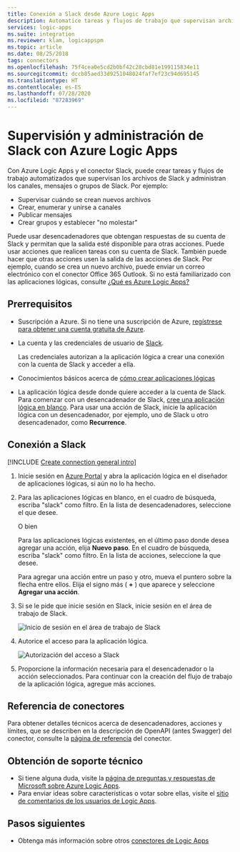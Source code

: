 ```yaml
---
title: Conexión a Slack desde Azure Logic Apps
description: Automatice tareas y flujos de trabajo que supervisan archivos y administran canales, grupos y mensajes en la cuenta de Slack con Azure Logic Apps.
services: logic-apps
ms.suite: integration
ms.reviewer: klam, logicappspm
ms.topic: article
ms.date: 08/25/2018
tags: connectors
ms.openlocfilehash: 75f4cea0e5cd2b0bf42c28cbd81e199115834e11
ms.sourcegitcommit: dccb85aed33d9251048024faf7ef23c94d695145
ms.translationtype: HT
ms.contentlocale: es-ES
ms.lasthandoff: 07/28/2020
ms.locfileid: "87283969"
---
```

# <a name="monitor-and-manage-slack-with-azure-logic-apps"></a>Supervisión y administración de Slack con Azure Logic Apps

Con Azure Logic Apps y el conector Slack, puede crear tareas y flujos de trabajo automatizados que supervisan los archivos de Slack y administran los canales, mensajes o grupos de Slack. Por ejemplo:

* Supervisar cuándo se crean nuevos archivos
* Crear, enumerar y unirse a canales 
* Publicar mensajes
* Crear grupos y establecer "no molestar"

Puede usar desencadenadores que obtengan respuestas de su cuenta de Slack y permitan que la salida esté disponible para otras acciones. Puede usar acciones que realicen tareas con su cuenta de Slack. También puede hacer que otras acciones usen la salida de las acciones de Slack. Por ejemplo, cuando se crea un nuevo archivo, puede enviar un correo electrónico con el conector Office 365 Outlook. Si no está familiarizado con las aplicaciones lógicas, consulte [¿Qué es Azure Logic Apps?](../logic-apps/logic-apps-overview.md)

## <a name="prerequisites"></a>Prerrequisitos

* Suscripción a Azure. Si no tiene una suscripción de Azure, [regístrese para obtener una cuenta gratuita de Azure](https://azure.microsoft.com/free/). 

* La cuenta y las credenciales de usuario de [Slack](https://slack.com/).

  Las credenciales autorizan a la aplicación lógica a crear una conexión con la cuenta de Slack y acceder a ella.

* Conocimientos básicos acerca de [cómo crear aplicaciones lógicas](../logic-apps/quickstart-create-first-logic-app-workflow.md)

* La aplicación lógica desde donde quiere acceder a la cuenta de Slack. Para comenzar con un desencadenador de Slack, [cree una aplicación lógica en blanco](../logic-apps/quickstart-create-first-logic-app-workflow.md). Para usar una acción de Slack, inicie la aplicación lógica con un desencadenador, por ejemplo, uno de Slack u otro desencadenador, como **Recurrence**.

## <a name="connect-to-slack"></a>Conexión a Slack

[!INCLUDE [Create connection general intro](../../includes/connectors-create-connection-general-intro.md)]

1. Inicie sesión en [Azure Portal](https://portal.azure.com) y abra la aplicación lógica en el diseñador de aplicaciones lógicas, si aún no lo ha hecho.

1. Para las aplicaciones lógicas en blanco, en el cuadro de búsqueda, escriba "slack" como filtro. En la lista de desencadenadores, seleccione el que desee. 

   O bien

   Para las aplicaciones lógicas existentes, en el último paso donde desea agregar una acción, elija **Nuevo paso**. 
   En el cuadro de búsqueda, escriba "slack" como filtro. 
   En la lista de acciones, seleccione la que desee.

   Para agregar una acción entre un paso y otro, mueva el puntero sobre la flecha entre ellos. 
   Elija el signo más ( **+** ) que aparece y seleccione **Agregar una acción**.

1. Si se le pide que inicie sesión en Slack, inicie sesión en el área de trabajo de Slack. 

   ![Inicio de sesión en el área de trabajo de Slack](./media/connectors-create-api-slack/slack-sign-in-workspace.png)

1. Autorice el acceso para la aplicación lógica.

   ![Autorización del acceso a Slack](./media/connectors-create-api-slack/slack-authorize-access.png)

1. Proporcione la información necesaria para el desencadenador o la acción seleccionados. Para continuar con la creación del flujo de trabajo de la aplicación lógica, agregue más acciones.

## <a name="connector-reference"></a>Referencia de conectores

Para obtener detalles técnicos acerca de desencadenadores, acciones y límites, que se describen en la descripción de OpenAPI (antes Swagger) del conector, consulte la [página de referencia](/connectors/slack/) del conector.

## <a name="get-support"></a>Obtención de soporte técnico

* Si tiene alguna duda, visite la [página de preguntas y respuestas de Microsoft sobre Azure Logic Apps](/answers/topics/azure-logic-apps.html).
* Para enviar ideas sobre características o votar sobre ellas, visite el [sitio de comentarios de los usuarios de Logic Apps](https://aka.ms/logicapps-wish).

## <a name="next-steps"></a>Pasos siguientes

* Obtenga más información sobre otros [conectores de Logic Apps](../connectors/apis-list.md)

